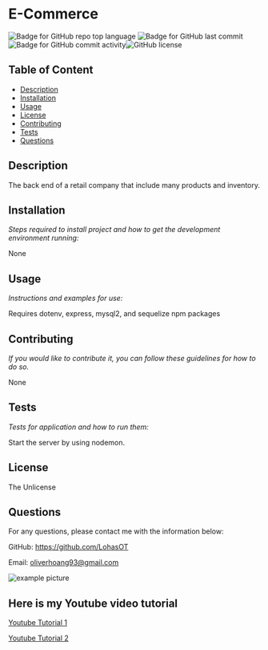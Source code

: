   # E-Commerce

  ![Badge for GitHub repo top language](https://img.shields.io/github/languages/top/LohasOT/-E-Commerce-Back-End?style=flat&logo=appveyor) ![Badge for GitHub last commit](https://img.shields.io/github/last-commit/LohasOT/-E-Commerce-Back-End?style=flat&logo=appveyor) ![Badge for GitHub commit activity](https://img.shields.io/github/commit-activity/w/LohasOT/-E-Commerce-Back-End?color=purple)![GitHub license](https://img.shields.io/badge/license-TheUnlicense-blue.svg)


  ## Table of Content

  - [Description](#description)
  - [Installation](#installation)
  - [Usage](#usage)
  - [License](#license)
  - [Contributing](#contributing)
  - [Tests](#tests)
  - [Questions](#questions)


  ## Description
  The back end of a retail company that include many products and inventory.

  ## Installation

  *Steps required to install project and how to get the development environment running:*

  None

  ## Usage

  *Instructions and examples for use:*

  Requires dotenv, express, mysql2, and sequelize npm packages

  ## Contributing

  *If you would like to contribute it, you can follow these guidelines for how to do so.*

  None

  ## Tests

  *Tests for application and how to run them:*

  Start the server by using nodemon.

  ## License

  The Unlicense

  ## Questions

  For any questions, please contact me with the information below:

  GitHub: https://github.com/LohasOT

  Email: oliverhoang93@gmail.com

  <img src="https://user-images.githubusercontent.com/91640571/147063641-eb8a1626-69a0-4361-b9d6-5d7f6cfc930b.png" alt="example picture">

  ## Here is my Youtube video tutorial

  <a href="https://www.youtube.com/watch?v=uL1uDzYUSNU">Youtube Tutorial 1</a> 

  <a href="https://www.youtube.com/watch?v=xPoGjLGhvnI">Youtube Tutorial 2</a> 